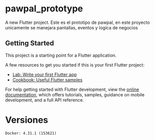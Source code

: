 # pawpal_prototype

A new Flutter project. Este es el prototipo de pawpal, en este proyecto
unicamente se manejara pantallas, eventos y logíca de negocios 

## Getting Started

This project is a starting point for a Flutter application.

A few resources to get you started if this is your first Flutter project:

- [Lab: Write your first Flutter app](https://docs.flutter.dev/get-started/codelab)
- [Cookbook: Useful Flutter samples](https://docs.flutter.dev/cookbook)

For help getting started with Flutter development, view the
[online documentation](https://docs.flutter.dev/), which offers tutorials,
samples, guidance on mobile development, and a full API reference.

# Versiones
    Docker: 4.31.1 (153621)
    